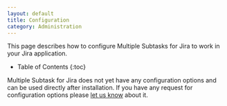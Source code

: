 ```yaml
---
layout: default
title: Configuration
category: Administration
---
```


This page describes how to configure Multiple Subtasks for Jira to work in your Jira application.

* Table of Contents
{:toc}

Multiple Subtask for Jira does not yet have any configuration options and can be used directly after installation.
If you have any request for configuration options please [let us know](/support) about it.
